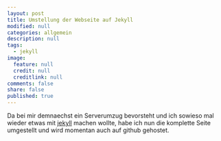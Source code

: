```yaml
---
layout: post
title: Umstellung der Webseite auf Jekyll
modified: null
categories: allgemein
description: null
tags: 
  - jekyll
image: 
  feature: null
  credit: null
  creditlink: null
comments: false
share: false
published: true
---
```


Da bei mir demnaechst ein Serverumzug bevorsteht und ich sowieso mal wieder etwas mit <a href="https://jekyllrb.com/" target="_blank">jekyll</a> machen wollte, habe ich nun die komplette Seite umgestellt und wird momentan auch auf github gehostet. 

